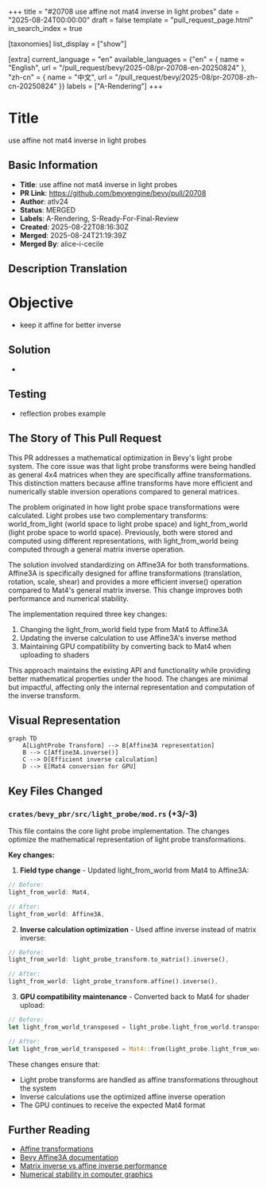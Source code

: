 +++
title = "#20708 use affine not mat4 inverse in light probes"
date = "2025-08-24T00:00:00"
draft = false
template = "pull_request_page.html"
in_search_index = true

[taxonomies]
list_display = ["show"]

[extra]
current_language = "en"
available_languages = {"en" = { name = "English", url = "/pull_request/bevy/2025-08/pr-20708-en-20250824" }, "zh-cn" = { name = "中文", url = "/pull_request/bevy/2025-08/pr-20708-zh-cn-20250824" }}
labels = ["A-Rendering"]
+++

# Title
use affine not mat4 inverse in light probes

## Basic Information
- **Title**: use affine not mat4 inverse in light probes
- **PR Link**: https://github.com/bevyengine/bevy/pull/20708
- **Author**: atlv24
- **Status**: MERGED
- **Labels**: A-Rendering, S-Ready-For-Final-Review
- **Created**: 2025-08-22T08:16:30Z
- **Merged**: 2025-08-24T21:19:39Z
- **Merged By**: alice-i-cecile

## Description Translation
# Objective

- keep it affine for better inverse

## Solution

- 

## Testing

- reflection probes example

## The Story of This Pull Request

This PR addresses a mathematical optimization in Bevy's light probe system. The core issue was that light probe transforms were being handled as general 4x4 matrices when they are specifically affine transformations. This distinction matters because affine transforms have more efficient and numerically stable inversion operations compared to general matrices.

The problem originated in how light probe space transformations were calculated. Light probes use two complementary transforms: world_from_light (world space to light probe space) and light_from_world (light probe space to world space). Previously, both were stored and computed using different representations, with light_from_world being computed through a general matrix inverse operation.

The solution involved standardizing on Affine3A for both transformations. Affine3A is specifically designed for affine transformations (translation, rotation, scale, shear) and provides a more efficient inverse() operation compared to Mat4's general matrix inverse. This change improves both performance and numerical stability.

The implementation required three key changes:
1. Changing the light_from_world field type from Mat4 to Affine3A
2. Updating the inverse calculation to use Affine3A's inverse method
3. Maintaining GPU compatibility by converting back to Mat4 when uploading to shaders

This approach maintains the existing API and functionality while providing better mathematical properties under the hood. The changes are minimal but impactful, affecting only the internal representation and computation of the inverse transform.

## Visual Representation

```mermaid
graph TD
    A[LightProbe Transform] --> B[Affine3A representation]
    B --> C[Affine3A.inverse()]
    C --> D[Efficient inverse calculation]
    D --> E[Mat4 conversion for GPU]
```

## Key Files Changed

### `crates/bevy_pbr/src/light_probe/mod.rs` (+3/-3)

This file contains the core light probe implementation. The changes optimize the mathematical representation of light probe transformations.

**Key changes:**

1. **Field type change** - Updated light_from_world from Mat4 to Affine3A:
```rust
// Before:
light_from_world: Mat4,

// After:
light_from_world: Affine3A,
```

2. **Inverse calculation optimization** - Used affine inverse instead of matrix inverse:
```rust
// Before:
light_from_world: light_probe_transform.to_matrix().inverse(),

// After:
light_from_world: light_probe_transform.affine().inverse(),
```

3. **GPU compatibility maintenance** - Converted back to Mat4 for shader upload:
```rust
// Before:
let light_from_world_transposed = light_probe.light_from_world.transpose();

// After:
let light_from_world_transposed = Mat4::from(light_probe.light_from_world).transpose();
```

These changes ensure that:
- Light probe transforms are handled as affine transformations throughout the system
- Inverse calculations use the optimized affine inverse operation
- The GPU continues to receive the expected Mat4 format

## Further Reading

- [Affine transformations](https://en.wikipedia.org/wiki/Affine_transformation)
- [Bevy Affine3A documentation](https://docs.rs/bevy/latest/bevy/math/struct.Affine3A.html)
- [Matrix inverse vs affine inverse performance](https://graphics.stanford.edu/courses/cs248-98-fall/Final/q4.html)
- [Numerical stability in computer graphics](https://developer.nvidia.com/content/understanding-affine-transformations-matrix-math)